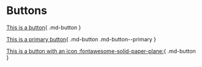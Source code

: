 # Buttons

[This is a button](#){ .md-button }

[This is a primary button](#){ .md-button .md-button--primary }

[This is a button with an icon :fontawesome-solid-paper-plane:](#){ .md-button }
